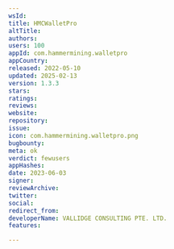 ```yaml
---
wsId: 
title: HMCWalletPro
altTitle: 
authors: 
users: 100
appId: com.hammermining.walletpro
appCountry: 
released: 2022-05-10
updated: 2025-02-13
version: 1.3.3
stars: 
ratings: 
reviews: 
website: 
repository: 
issue: 
icon: com.hammermining.walletpro.png
bugbounty: 
meta: ok
verdict: fewusers
appHashes: 
date: 2023-06-03
signer: 
reviewArchive: 
twitter: 
social: 
redirect_from: 
developerName: VALLIDGE CONSULTING PTE. LTD.
features: 

---
```


